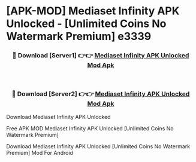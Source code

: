 # [APK-MOD] Mediaset Infinity APK Unlocked - [Unlimited Coins No Watermark Premium] e3339



<div align="center">
<h3>🔴 Download [Server1] 👉👉 <a href="https://momento.my/?title=Mediaset_Infinity_APK_Unlocked">Mediaset Infinity APK Unlocked Mod Apk</a></h3><br>

<h3>🔴 Download [Server2] 👉👉 <a href="https://momento.my/?title=Mediaset_Infinity_APK_Unlocked">Mediaset Infinity APK Unlocked Mod Apk</a></h3>
</div>



Download Mediaset Infinity APK Unlocked 

Free APK MOD Mediaset Infinity APK Unlocked [Unlimited Coins No Watermark Premium]

Download Mediaset Infinity APK Unlocked [Unlimited Coins No Watermark Premium] Mod For Android
